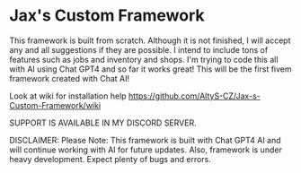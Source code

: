 # Jax's Custom Framework

This framework is built from scratch. Although it is not finished, I will accept any and all suggestions if they are possible. I intend to include tons of features such as jobs and inventory and shops. I'm trying to code this all with AI using Chat GPT4 and so far it works great! This will be the first fivem framework created with Chat AI!


Look at wiki for installation help
https://github.com/AltyS-CZ/Jax-s-Custom-Framework/wiki

SUPPORT IS AVAILABLE IN MY DISCORD SERVER.

DISCLAIMER:
Please Note: This framework is built with Chat GPT4 AI and will continue working with AI for future updates. Also, framework is under heavy development. Expect plenty of bugs and errors.
